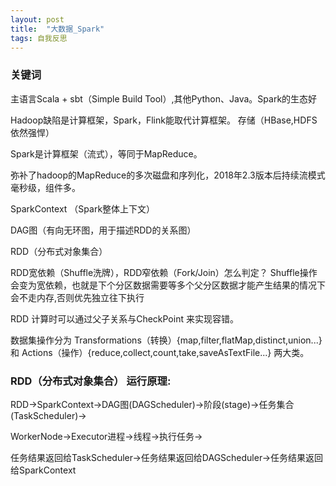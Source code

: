 ```yaml
---
layout: post
title:  "大数据_Spark"
tags: 自我反思
---
```


### 关键词

主语言Scala + sbt（Simple Build Tool）,其他Python、Java。Spark的生态好

Hadoop缺陷是计算框架，Spark，Flink能取代计算框架。 存储（HBase,HDFS依然强悍）

Spark是计算框架（流式），等同于MapReduce。

弥补了hadoop的MapReduce的多次磁盘和序列化，2018年2.3版本后持续流模式毫秒级，组件多。

SparkContext （Spark整体上下文）

DAG图（有向无环图，用于描述RDD的关系图）

RDD（分布式对象集合）

RDD宽依赖（Shuffle洗牌），RDD窄依赖（Fork/Join）怎么判定？ Shuffle操作会变为宽依赖，也就是下个分区数据需要等多个父分区数据才能产生结果的情况下会不走内存,否则优先独立往下执行

RDD 计算时可以通过父子关系与CheckPoint 来实现容错。

数据集操作分为 Transformations（转换）{map,filter,flatMap,distinct,union...} 和 Actions（操作）{reduce,collect,count,take,saveAsTextFile...} 两大类。


### RDD（分布式对象集合） 运行原理: 

RDD->SparkContext->DAG图(DAGScheduler)->阶段(stage)->任务集合(TaskScheduler)->

WorkerNode->Executor进程->线程->执行任务->

任务结果返回给TaskScheduler->任务结果返回给DAGScheduler->任务结果返回给SparkContext
